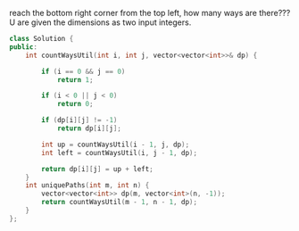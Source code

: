 reach the bottom right corner from the top left, how many ways are there???
U are given the dimensions as two input integers.
```C++
class Solution {
public:
    int countWaysUtil(int i, int j, vector<vector<int>>& dp) {

        if (i == 0 && j == 0)
            return 1;

        if (i < 0 || j < 0)
            return 0;

        if (dp[i][j] != -1)
            return dp[i][j];

        int up = countWaysUtil(i - 1, j, dp);
        int left = countWaysUtil(i, j - 1, dp);

        return dp[i][j] = up + left;
    }
    int uniquePaths(int m, int n) {
        vector<vector<int>> dp(m, vector<int>(n, -1));
        return countWaysUtil(m - 1, n - 1, dp);
    }
};
```

